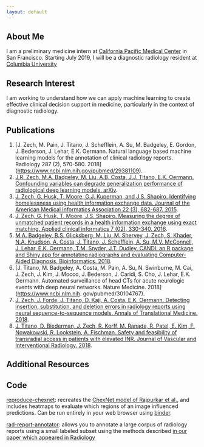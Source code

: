 ```yaml
---
layout: default
---
```


## About Me

I am a preliminary medicine intern at [California Pacific Medical Center](https://www.sutterhealth.org/cpmc) in San Francisco. 
Starting July 2019, I will be a diagnostic radiology resident at [Columbia University](https://www.columbiaradiology.org/)

## Research Interest

I am working to understand how we can apply machine learning to create effective clinical decision support in medicine, particularly in the context of diagnostic radiology.

## Publications
1. [J. Zech, M. Pain, J. Titano, J. Schefflein, A. Su, M. Badgeley, E. Gordon, J. Bederson, J. Lehar, E.K. Oermann. Natural language based machine learning models for the annotation of clinical radiology reports. Radiology 287 (2), 570-580. 2018] (https://www.ncbi.nlm.nih.gov/pubmed/29381109).
2. [J.R. Zech, M.A. Badgeley, M. Liu, A.B. Costa, J.J. Titano, E.K. Oermann. Confounding variables can degrade generalization performance of radiological deep learning models. arXiv](https://arxiv.org/abs/1807.00431).
3. [J. Zech, G. Husk, T. Moore, G.J. Kuperman, and J.S. Shapiro. Identifying homelessness using health information exchange data. 
Journal of the American Medical Informatics Association 22 (3), 682-687. 2015](http://www.ncbi.nlm.nih.gov/pubmed/25670759).
4. [J. Zech, G. Husk, T. Moore, J.S. Shapiro. Measuring the degree of unmatched patient records in a health information exchange using exact matching. Applied clinical informatics 7 (02), 330-340. 2016](https://www.ncbi.nlm.nih.gov/pmc/articles/PMC4941843/).
5. [M.A. Badgeley, B.S. Glicksberg, M. Liu, M. Shervey, J. Zech, S. Khader, N.A. Knudson, A. Costa, J. Titano, J. Schefflein, A. Su, M.V. McConnell, J. Lehar, E.K. Oermann, T.M. Snyder, J.T. Dudley. CANDI: an R package and Shiny app for annotating radiographs and evaluating Computer-Aided Diagnosis. Bioinformatics. 2018](https://academic.oup.com/bioinformatics/advance-articleabstract/doi/10.1093/bioinformatics/bty855/5126235).
6. [J. Titano, M. Badgeley, A. Costa, M. Pain, A. Su, N. Swinburne, M. Cai, J. Zech, J. Kim, J. Mocco, J. Bederson, J. Caridi, S. Cho, J. Lehar, E.K. Oermann. Automated surveillance of head CTs for acute neurologic events with deep neural networks. Nature Medicine. 2018](https://www.ncbi.nlm.nih. gov/pubmed/30104767).
7. [J. Zech, J. Forde, J. Titano, D. Kaji, A. Costa, E.K. Oermann. Detecting insertion, substitution, and deletion errors in radiology reports using neural sequence-to-sequence models. Annals of Translational Medicine. 2018](http://atm.amegroups.com/article/view/21131).
8. [J. Titano, D. Biederman, J. Zech, R. Korff, M. Ranade, R. Patel, E. Kim, F. Nowakowski, R. Lookstein, A. Fischman. Safety and feasibility of transradial access in patients with elevated INR. Journal of Vascular and Interventional Radiology. 2018](https://www.ncbi.nlm.nih.gov/pubmed/29395902).

## Additional Resources

## Code

[reproduce-chexnet](https://github.com/jrzech/reproduce-chexnet): recreates the [ChexNet model of Rajpurkar et al.](https://arxiv.org/abs/1711.05225), and includes heatmaps to evaluate which regions of an image influenced predictions. Can be run entirely in your web browser using [binder](https://mybinder.org/).

[rad-report-annotator](https://github.com/aisinai/rad-report-annotator): allows you to annotate a large corpus of radiology reports using a small labeled subset using the methods described [in our paper which appeared in Radiology](https://pubs.rsna.org/doi/10.1148/radiol.2018171093)






